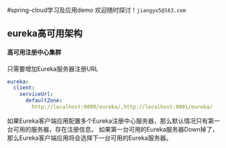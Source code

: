 #spring-cloud学习及应用demo
欢迎随时探讨！`jiangyx5@163.com`
## eureka高可用架构
#### 高可用注册中心集群
只需要增加Eureka服务器注册URL
``` yml
eureka:
  client:
    serviceUrl:
      defaultZone:
        http://localhost:9090/eureka/,http://localhost:9091/eureka/
```
如果Eureka客户端应用配置多个Eureka注册中心服务器，那么默认情况只有第一台可用的服务器，存在注册信息。
如果第一台可用的Eureka服务器Down掉了，那么Eureka客户端应用将会选择下一台可用的Eureka服务器。